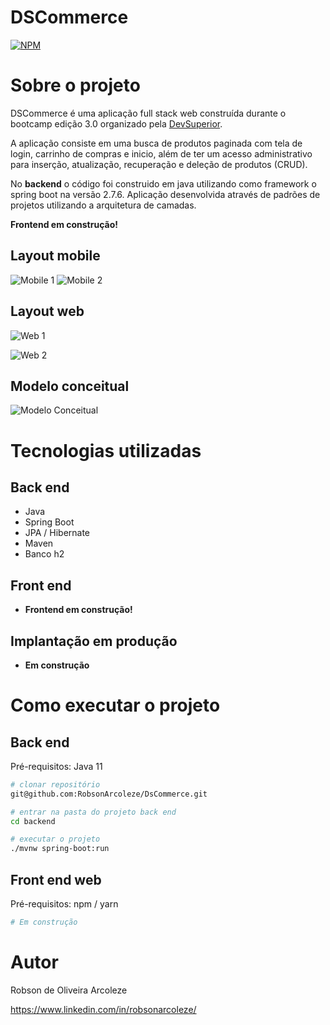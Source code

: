 # DSCommerce 
[![NPM](https://img.shields.io/npm/l/react)](https://github.com/devsuperior/sds1-wmazoni/blob/master/LICENSE) 

# Sobre o projeto

DSCommerce é uma aplicação full stack web construída durante o bootcamp edição 3.0 organizado pela [DevSuperior](https://devsuperior.com "Site da DevSuperior").

A aplicação consiste em uma busca de produtos paginada com tela de login, carrinho de compras e inicio, além de ter um acesso administrativo para inserção, atualização, recuperação e deleção de produtos (CRUD).

No **backend** o código foi construido em java utilizando como framework o spring boot na versão 2.7.6. Aplicação desenvolvida através de padrões de projetos utilizando a arquitetura de camadas.

**Frontend em construção!**

## Layout mobile 
![Mobile 1](https://github.com/RobsonArcoleze/DsCommerce/blob/main/img/mobile1.png) ![Mobile 2](https://github.com/RobsonArcoleze/DsCommerce/blob/main/img/mobile2.png)

## Layout web
![Web 1](https://github.com/RobsonArcoleze/DsCommerce/blob/main/img/web1.png)

![Web 2](https://github.com/RobsonArcoleze/DsCommerce/blob/main/img/web2.png)

## Modelo conceitual
![Modelo Conceitual](https://github.com/RobsonArcoleze/DsCommerce/blob/main/img/modelo%20conceitual.png)

# Tecnologias utilizadas
## Back end
- Java
- Spring Boot
- JPA / Hibernate
- Maven
- Banco h2
## Front end
- **Frontend em construção!**
## Implantação em produção
- **Em construção**

# Como executar o projeto

## Back end
Pré-requisitos: Java 11

```bash
# clonar repositório
git@github.com:RobsonArcoleze/DsCommerce.git

# entrar na pasta do projeto back end
cd backend

# executar o projeto
./mvnw spring-boot:run
```

## Front end web
Pré-requisitos: npm / yarn

```bash
# Em construção
```

# Autor

Robson de Oliveira Arcoleze

https://www.linkedin.com/in/robsonarcoleze/
